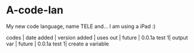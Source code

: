 # A-code-lan
My new code language, name TELE and... I am using a iPad :)

codes | date added | version added | uses
out   | future     |  0.0.1a test 1| output
var   | future     |  0.0.1a test 1| create a variable

